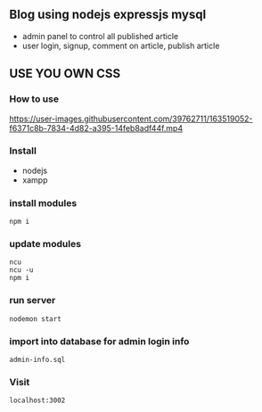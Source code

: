 ## Blog using nodejs expressjs mysql
- admin panel to control all published article
- user login, signup, comment on article, publish article

## USE YOU OWN CSS

### How to use

https://user-images.githubusercontent.com/39762711/163519052-f6371c8b-7834-4d82-a395-14feb8adf44f.mp4


### Install 
- nodejs
- xampp

### install modules

``
npm i
``
### update modules

````
ncu
ncu -u
npm i
````




### run server

``
nodemon start
``

### import into database for admin login info

``
admin-info.sql
``

### Visit 

``localhost:3002``
